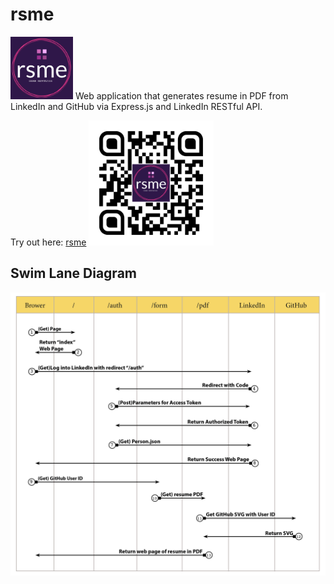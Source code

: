 # rsme
<img src="img/rsme-logo.jpg" alt="logo" width="100"/>
Web application that generates resume in PDF from LinkedIn and GitHub via Express.js and LinkedIn RESTful API.

Try out here: [rsme](http://rsme.zhengstud.io)
<img src="img/rsme.png" alt="qrcode" width="200"/>

## Swim Lane Diagram
![swimlane](img/rsme-swimlane.jpg)

